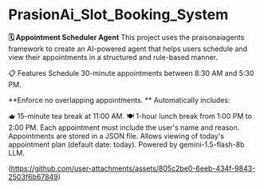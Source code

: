 # PrasionAi_Slot_Booking_System

**🗓️ Appointment Scheduler Agent**
This project uses the praisonaiagents framework to create an AI-powered agent that helps users schedule and view their appointments in a structured and rule-based manner.

📋 Features
Schedule 30-minute appointments between 8:30 AM and 5:30 PM.

**Enforce no overlapping appointments.
**
Automatically includes:

  🫖 15-minute tea break at 11:00 AM.
  🍽️ 1-hour lunch break from 1:00 PM to 2:00 PM.
  Each appointment must include the user's name and reason.
  Appointments are stored in a JSON file.
  Allows viewing of today's appointment plan (default date: today).
  Powered by gemini-1.5-flash-8b LLM.

(https://github.com/user-attachments/assets/805c2be0-6eeb-434f-9843-2503f6b67849)
